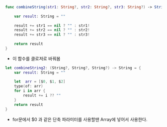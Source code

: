 ```swift
func combineString(str1: String?, str2: String?, str3: String?) -> String {
    
    var result: String = ""
    
    result += str1 == nil ? "" : str1!
    result += str2 == nil ? "" : str2!
    result += str3 == nil ? "" : str3!
    
    return result
}
```



* 이 함수를 클로져로 바꿔봄


```swift
let combineString2: (String?, String?, String?) -> String = {
    var result: String = ""
    
    let  arr = [$0, $1, $2]
    type(of: arr)
    for i in arr {
        result += i ?? ""
    }
    return result
}
```

* for문에서 $0 과 같은 단축 파라미터를 사용할땐 Array에 넣어서 사용한다. 
